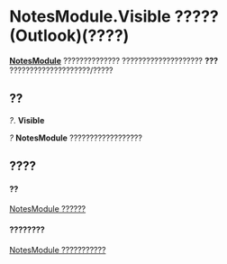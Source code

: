 
# NotesModule.Visible ????? (Outlook)(????)

 **[NotesModule](cdbdde08-0773-a78d-3809-a3811975bcc1.md)** ?????????????? ???????????????????? **???** ????????????????????/?????


## ??

 _?_. **Visible**

 _?_ **NotesModule** ??????????????????


## ????


#### ??


[NotesModule ??????](cdbdde08-0773-a78d-3809-a3811975bcc1.md)
#### ????????


[NotesModule ???????????](http://msdn.microsoft.com/library/c84f7160-8493-7fdb-a926-7c83be5e1f90%28Office.15%29.aspx)